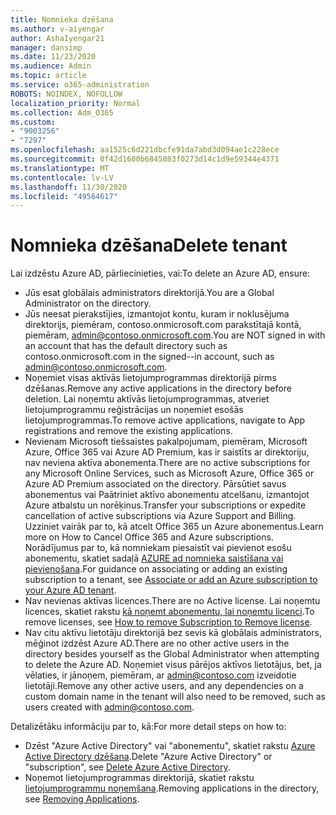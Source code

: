 ```yaml
---
title: Nomnieka dzēšana
ms.author: v-aiyengar
author: AshaIyengar21
manager: dansimp
ms.date: 11/23/2020
ms.audience: Admin
ms.topic: article
ms.service: o365-administration
ROBOTS: NOINDEX, NOFOLLOW
localization_priority: Normal
ms.collection: Adm_O365
ms.custom:
- "9003256"
- "7297"
ms.openlocfilehash: aa1525c6d221dbcfe91da7abd3d094ae1c228ece
ms.sourcegitcommit: 0f42d1600b6845083f0273d14c1d9e59344e4371
ms.translationtype: MT
ms.contentlocale: lv-LV
ms.lasthandoff: 11/30/2020
ms.locfileid: "49564617"
---
```

# <a name="delete-tenant"></a><span data-ttu-id="da7d3-102">Nomnieka dzēšana</span><span class="sxs-lookup"><span data-stu-id="da7d3-102">Delete tenant</span></span>

<span data-ttu-id="da7d3-103">Lai izdzēstu Azure AD, pārliecinieties, vai:</span><span class="sxs-lookup"><span data-stu-id="da7d3-103">To delete an Azure AD, ensure:</span></span>
- <span data-ttu-id="da7d3-104">Jūs esat globālais administrators direktorijā.</span><span class="sxs-lookup"><span data-stu-id="da7d3-104">You are a Global Administrator on the directory.</span></span>
- <span data-ttu-id="da7d3-105">Jūs neesat pierakstījies, izmantojot kontu, kuram ir noklusējuma direktorijs, piemēram, contoso.onmicrosoft.com parakstītajā kontā, piemēram, admin@contoso.onmicrosoft.com.</span><span class="sxs-lookup"><span data-stu-id="da7d3-105">You are NOT signed in with an account that has the default directory such as contoso.onmicrosoft.com in the signed--in account, such as admin@contoso.onmicrosoft.com.</span></span>
- <span data-ttu-id="da7d3-106">Noņemiet visas aktīvās lietojumprogrammas direktorijā pirms dzēšanas.</span><span class="sxs-lookup"><span data-stu-id="da7d3-106">Remove any active applications in the directory before deletion.</span></span> <span data-ttu-id="da7d3-107">Lai noņemtu aktīvās lietojumprogrammas, atveriet lietojumprogrammu reģistrācijas un noņemiet esošās lietojumprogrammas.</span><span class="sxs-lookup"><span data-stu-id="da7d3-107">To remove active applications, navigate to App registrations and remove the existing applications.</span></span>
- <span data-ttu-id="da7d3-108">Nevienam Microsoft tiešsaistes pakalpojumam, piemēram, Microsoft Azure, Office 365 vai Azure AD Premium, kas ir saistīts ar direktoriju, nav neviena aktīva abonementa.</span><span class="sxs-lookup"><span data-stu-id="da7d3-108">There are no active subscriptions for any Microsoft Online Services, such as Microsoft Azure, Office 365 or Azure AD Premium associated on the directory.</span></span> <span data-ttu-id="da7d3-109">Pārsūtiet savus abonementus vai Paātriniet aktīvo abonementu atcelšanu, izmantojot Azure atbalstu un norēķinus.</span><span class="sxs-lookup"><span data-stu-id="da7d3-109">Transfer your subscriptions or expedite cancellation of active subscriptions via Azure Support and Billing.</span></span> <span data-ttu-id="da7d3-110">Uzziniet vairāk par to, kā atcelt Office 365 un Azure abonementus.</span><span class="sxs-lookup"><span data-stu-id="da7d3-110">Learn more on How to Cancel Office 365 and Azure subscriptions.</span></span> <span data-ttu-id="da7d3-111">Norādījumus par to, kā nomniekam piesaistīt vai pievienot esošu abonementu, skatiet sadaļā [AZURE ad nomnieka saistīšana vai pievienošana](https://docs.microsoft.com/azure/active-directory/fundamentals/active-directory-how-subscriptions-associated-directory).</span><span class="sxs-lookup"><span data-stu-id="da7d3-111">For guidance on associating or adding an existing subscription to a tenant, see [Associate or add an Azure subscription to your Azure AD tenant](https://docs.microsoft.com/azure/active-directory/fundamentals/active-directory-how-subscriptions-associated-directory).</span></span>
- <span data-ttu-id="da7d3-112">Nav nevienas aktīvas licences.</span><span class="sxs-lookup"><span data-stu-id="da7d3-112">There are no Active license.</span></span> <span data-ttu-id="da7d3-113">Lai noņemtu licences, skatiet rakstu [kā noņemt abonementu, lai noņemtu licenci](https://docs.microsoft.com/azure/active-directory/enterprise-users/directory-delete-howto#delete-a-subscription).</span><span class="sxs-lookup"><span data-stu-id="da7d3-113">To remove licenses, see [How to remove Subscription to Remove license](https://docs.microsoft.com/azure/active-directory/enterprise-users/directory-delete-howto#delete-a-subscription).</span></span>
- <span data-ttu-id="da7d3-114">Nav citu aktīvu lietotāju direktorijā bez sevis kā globālais administrators, mēģinot izdzēst Azure AD.</span><span class="sxs-lookup"><span data-stu-id="da7d3-114">There are no other active users in the directory besides yourself as the Global Administrator when attempting to delete the Azure AD.</span></span> <span data-ttu-id="da7d3-115">Noņemiet visus pārējos aktīvos lietotājus, bet, ja vēlaties, ir jānoņem, piemēram, ar admin@contoso.com izveidotie lietotāji.</span><span class="sxs-lookup"><span data-stu-id="da7d3-115">Remove any other active users, and any dependencies on a custom domain name in the tenant will also need to be removed, such as users created with admin@contoso.com.</span></span>

<span data-ttu-id="da7d3-116">Detalizētāku informāciju par to, kā:</span><span class="sxs-lookup"><span data-stu-id="da7d3-116">For more detail steps on how to:</span></span>
- <span data-ttu-id="da7d3-117">Dzēst "Azure Active Directory" vai "abonementu", skatiet rakstu [Azure Active Directory dzēšana](https://docs.microsoft.com/azure/active-directory/users-groups-roles/directory-delete-howto).</span><span class="sxs-lookup"><span data-stu-id="da7d3-117">Delete "Azure Active Directory" or "subscription",  see [Delete Azure Active Directory](https://docs.microsoft.com/azure/active-directory/users-groups-roles/directory-delete-howto).</span></span>
- <span data-ttu-id="da7d3-118">Noņemot lietojumprogrammas direktorijā, skatiet rakstu [lietojumprogrammu noņemšana](https://docs.microsoft.com/azure/active-directory/develop/quickstart-remove-app).</span><span class="sxs-lookup"><span data-stu-id="da7d3-118">Removing applications in the directory, see [Removing Applications](https://docs.microsoft.com/azure/active-directory/develop/quickstart-remove-app).</span></span> 
